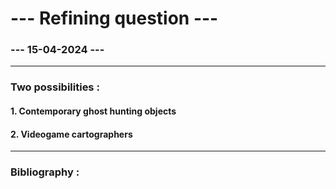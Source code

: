 # --- Refining question ---
### --- 15-04-2024 ---

---
### Two possibilities :


#### 1. Contemporary ghost hunting objects


#### 2. Videogame cartographers



---

### Bibliography :

